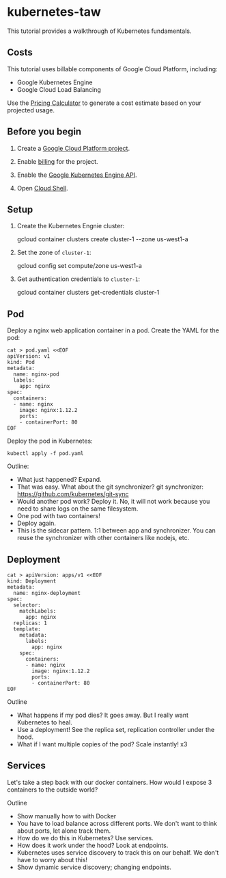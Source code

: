 # kubernetes-taw

This tutorial provides a walkthrough of Kubernetes fundamentals.

## Costs

This tutorial uses billable components of Google Cloud Platform, including:

* Google Kubernetes Engine
* Google Cloud Load Balancing

Use the [Pricing Calculator][pricing] to generate a cost estimate based on your
projected usage.

[pricing]: https://cloud.google.com/products/calculator

## Before you begin

1. Create a [Google Cloud Platform project](https://console.cloud.google.com/project).

1. Enable [billing](https://console.cloud.google.com/billing) for the project.

1. Enable the [Google Kubernetes Engine API](https://console.cloud.google.com/flows/enableapi?apiid=container.googleapis.com).

1. Open [Cloud Shell](https://console.cloud.google.com/cloudshell).

## Setup

1. Create the Kubernetes Engnie cluster:

    gcloud container clusters create cluster-1 --zone us-west1-a

1. Set the zone of `cluster-1`:

    gcloud config set compute/zone us-west1-a

1. Get authentication credentials to `cluster-1`:

    gcloud container clusters get-credentials cluster-1

## Pod

Deploy a nginx web application container in a pod.  Create the YAML for the pod:

    cat > pod.yaml <<EOF
    apiVersion: v1
    kind: Pod
    metadata:
      name: nginx-pod
      labels:
        app: nginx
    spec:
      containers:
      - name: nginx
        image: nginx:1.12.2
        ports:
        - containerPort: 80
    EOF

Deploy the pod in Kubernetes:

    kubectl apply -f pod.yaml


Outline:
* What just happened?  Expand.
* That was easy.  What about the git synchronizer?  git synchronizer: https://github.com/kubernetes/git-sync
* Would another pod work?  Deploy it.  No, it will not work because you need to share logs on the same filesystem.
* One pod with two containers!
* Deploy again.
* This is the sidecar pattern.  1:1 between app and synchronizer.  You can reuse the synchronizer with other containers like nodejs, etc.

## Deployment

    cat > apiVersion: apps/v1 <<EOF
    kind: Deployment
    metadata:
      name: nginx-deployment
    spec:
      selector:
        matchLabels:
          app: nginx
      replicas: 1
      template:
        metadata:
          labels:
            app: nginx
        spec:
          containers:
          - name: nginx
            image: nginx:1.12.2
            ports:
            - containerPort: 80
    EOF


Outline
* What happens if my pod dies?  It goes away.  But I really want Kubernetes to heal.
* Use a deployment!  See the replica set, replication controller under the hood.
* What if I want multiple copies of the pod?  Scale instantly!  x3

## Services

Let's take a step back with our docker containers.  How would I expose 3 containers to the outside world?


Outline
* Show manually how to with Docker
* You have to load balance across different ports.  We don't want to think about ports, let alone track them.
* How do we do this in Kubernetes?  Use services.
* How does it work under the hood?  Look at endpoints.
* Kubernetes uses service discovery to track this on our behalf.  We don't have to worry about this!
* Show dynamic service discovery; changing endpoints.
